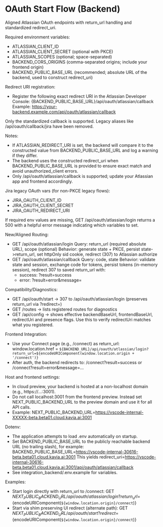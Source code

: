 # OAuth Start Flow (Backend)

Aligned Atlassian OAuth endpoints with return_url handling and standardized redirect_uri.

Required environment variables:
- ATLASSIAN_CLIENT_ID
- ATLASSIAN_CLIENT_SECRET (optional with PKCE)
- ATLASSIAN_SCOPES (optional; space-separated)
- BACKEND_CORS_ORIGINS (comma-separated origins; include your frontend origin)
- BACKEND_PUBLIC_BASE_URL (recommended; absolute URL of the backend, used to construct redirect_uri)

Redirect URI registration:
- Register the following exact redirect URI in the Atlassian Developer Console:
  {BACKEND_PUBLIC_BASE_URL}/api/oauth/atlassian/callback
  Example:
  https://your-backend.example.com/api/oauth/atlassian/callback

Only the standardized callback is supported. Legacy aliases like /api/oauth/callback/jira have been removed.

Notes:
- If ATLASSIAN_REDIRECT_URI is set, the backend will compare it to the constructed value from BACKEND_PUBLIC_BASE_URL and log a warning if they differ.
- The backend uses the constructed redirect_uri when BACKEND_PUBLIC_BASE_URL is provided to ensure exact match and avoid unauthorized_client errors.
- Only /api/oauth/atlassian/callback is supported; update your Atlassian app and frontend accordingly.

Jira legacy OAuth vars (for non-PKCE legacy flows):
- JIRA_OAUTH_CLIENT_ID
- JIRA_OAUTH_CLIENT_SECRET
- JIRA_OAUTH_REDIRECT_URI

If required env values are missing, GET /api/oauth/atlassian/login returns a 500 with a helpful error message indicating which variables to set.

New/Aligned Routing:
- GET /api/oauth/atlassian/login
  Query: return_url (required absolute URL), scope (optional)
  Behavior: generate state + PKCE, persist state->return_url, set httpOnly sid cookie, redirect (307) to Atlassian authorize
- GET /api/oauth/atlassian/callback
  Query: code, state
  Behavior: validate state and session, exchange code for tokens, persist tokens (in-memory session), redirect 307 to saved return_url with:
    - success: ?result=success
    - error: ?result=error&message=<url-encoded message>

Compatibility/Diagnostics:
- GET /api/oauth/start -> 307 to /api/oauth/atlassian/login (preserves return_url via ?redirect=)
- GET /routes -> lists registered routes for diagnostics
- GET /api/config -> shows effective backendBaseUrl, frontendBaseUrl, redirectUri and presence flags. Use this to verify redirectUri matches what you registered.

Frontend Integration:
- Use your Connect page (e.g., /connect) as return_url:
  window.location.href = `${BACKEND_URL}/api/oauth/atlassian/login?return_url=${encodeURIComponent(window.location.origin + '/connect')}`
- After auth, the backend redirects to:
  /connect?result=success
  or /connect?result=error&message=...

Host and frontend settings:
- In cloud preview, your backend is hosted at a non-localhost domain (e.g., https://...:3001).
- Do not call localhost:3001 from the frontend preview. Instead set NEXT_PUBLIC_BACKEND_URL to the preview domain and use it for all API calls.
- Example:
  NEXT_PUBLIC_BACKEND_URL=https://vscode-internal-XXXXX-beta.beta01.cloud.kavia.ai:3001

Dotenv:
- The application attempts to load .env automatically on startup.
- Set BACKEND_PUBLIC_BASE_URL to the publicly reachable backend URL (no trailing slash), for example:
  BACKEND_PUBLIC_BASE_URL=https://vscode-internal-30616-beta.beta01.cloud.kavia.ai:3001
  This yields redirect_uri=https://vscode-internal-30616-beta.beta01.cloud.kavia.ai:3001/api/oauth/atlassian/callback
- See integration_backend/.env.example for variables.

Examples:
- Start login directly with return_url to /connect:
  GET ${NEXT_PUBLIC_BACKEND_URL}/api/oauth/atlassian/login?return_url=${encodeURIComponent(`${window.location.origin}/connect`)}
- Start via shim preserving UI redirect (alternate path):
  GET ${NEXT_PUBLIC_BACKEND_URL}/api/oauth/start?redirect=${encodeURIComponent(`${window.location.origin}/connect`)}
